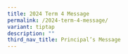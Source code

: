 ```yaml
---
title: 2024 Term 4 Message
permalink: /2024-term-4-message/
variant: tiptap
description: ""
third_nav_title: Principal’s Message
---
```

